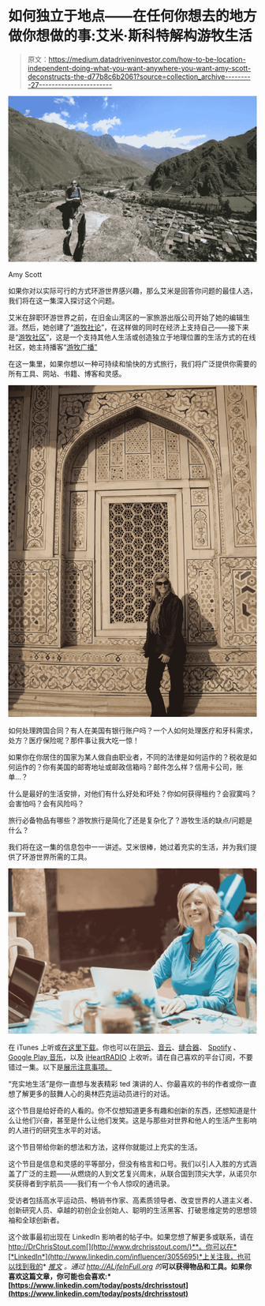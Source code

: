 # 如何独立于地点——在任何你想去的地方做你想做的事:艾米·斯科特解构游牧生活

> 原文：<https://medium.datadriveninvestor.com/how-to-be-location-independent-doing-what-you-want-anywhere-you-want-amy-scott-deconstructs-the-d77b8c6b2061?source=collection_archive---------27----------------------->

![](img/aaf48cbd06d723c83d93e8da326fbb31.png)

Amy Scott

如果你对以实际可行的方式环游世界感兴趣，那么艾米是回答你问题的最佳人选，我们将在这一集深入探讨这个问题。

艾米在辞职环游世界之前，在旧金山湾区的一家旅游出版公司开始了她的编辑生涯。然后，她创建了“[游牧社论](https://www.nomadeditorial.com/)”，在这样做的同时在经济上支持自己——接下来是“[游牧社区](https://collective.nomadtopia.com/)”，这是一个支持其他人生活或创造独立于地理位置的生活方式的在线社区，她主持播客“[游牧广播”](https://www.nomadtopia.com/)

在这一集里，如果你想以一种可持续和愉快的方式旅行，我们将广泛提供你需要的所有工具、网站、书籍、博客和灵感。

![](img/8dbf782913cd7812e00f3f31f222a19e.png)

如何处理跨国合同？有人在美国有银行账户吗？一个人如何处理医疗和牙科需求，处方？医疗保险呢？那件事让我大吃一惊！

如果你在你居住的国家为某人做自由职业者，不同的法律是如何运作的？税收是如何运作的？你有美国的邮寄地址或邮政信箱吗？邮件怎么样？信用卡公司，账单…？

什么是最好的生活安排，对他们有什么好处和坏处？你如何获得租约？会寂寞吗？会害怕吗？会有风险吗？

旅行必备物品有哪些？游牧旅行是简化了还是复杂化了？游牧生活的缺点/问题是什么？

我们将在这一集的信息包中一一讲述。艾米很棒，她过着充实的生活，并为我们提供了环游世界所需的工具。

![](img/c28deddccebf8e8c74ff022ab7a53078.png)

在 iTunes 上听或[在这里下载](http://livingalifeinfull.libsyn.com/)。你也可以在[阴云](https://overcast.fm/itunes1281672367/living-a-life-in-full)、[音云](https://soundcloud.com/chris-stout-dr-chris-stout)、[缝合器](https://tinyurl.com/Stitcher-LivingALifeInFull)、 [Spotify](https://tinyurl.com/Spotify-LivingALifeInFull) 、 [Google Play 音乐](https://tinyurl.com/GooglePlayMusicALifeInFull)，以及 [iHeartRADIO](https://www.iheart.com/podcast/living-a-life-in-full-29468501/) 上收听。请在自己喜欢的平台订阅，不要错过一集。以下是[展示注意事项。](http://www.alifeinfull.org/podcast.html)

“充实地生活”是你一直想与发表精彩 ted 演讲的人、你最喜欢的书的作者或你一直想了解更多的鼓舞人心的奥林匹克运动员进行的对话。

这个节目是给好奇的人看的。你不仅想知道更多有趣和创新的东西，还想知道是什么让他们兴奋，甚至是什么让他们发笑。这是与那些对世界和他人的生活产生影响的人进行的研究生水平的对话。

这个节目带给你新的想法和方法，这样你就能过上充实的生活。

这个节目是信息和灵感的平等部分，但没有格言和口号。我们以引人入胜的方式涵盖了广泛的主题——从燃烧的人到文艺复兴周末，从联合国到顶尖大学，从诺贝尔奖获得者到宇航员——我们有一个令人惊叹的通讯录。

受访者包括高水平运动员、畅销书作家、高素质领导者、改变世界的人道主义者、创新研究人员、卓越的初创企业创始人、聪明的生活黑客、打破思维定势的思想领袖和全球创新者。

这个故事最初出现在 LinkedIn 影响者的帖子中。如果您想了解更多或联系，请在 http://DrChrisStout.com[](http://www.drchrisstout.com/)**。你可以在*[*LinkedIn*](http://www.linkedin.com/influencer/3055695)*上关注我，也可以找到我的* [*推文*](http://twitter.com/drchrisstout) *。通过 http://ALifeInFull.org 的*[](http://alifeinfull.org/)**可以获得物品和工具。如果你喜欢这篇文章，你可能也会喜欢:*[https://www.linkedin.com/today/posts/drchrisstout](https://www.linkedin.com/today/posts/drchrisstout)**